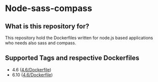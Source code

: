 # Node-sass-compass

## What is this repository for?
This repository hold the Dockerfiles written for node.js based applications who needs also sass and compass.

## Supported Tags and respective Dockerfiles
- 4.6 ([4.6/Dockerfile](https://github.com/ShoppinPal/node-sass-compass/blob/master/4.6/Dockerfile]))
- 6.10 ([4.6/Dockerfile](https://github.com/ShoppinPal/node-sass-compass/blob/master/6.10/Dockerfile]))
